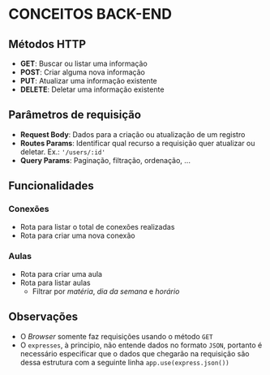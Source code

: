 # CONCEITOS BACK-END

## Métodos HTTP

* __GET__: Buscar ou listar uma informação
* __POST__: Criar alguma nova informação
* __PUT__: Atualizar uma informação existente
* __DELETE__: Deletar uma informação existente

## Parâmetros de requisição

* __Request Body__: Dados para a criação ou atualização de um registro
* __Routes Params__: Identificar qual recurso a requisição quer atualizar ou deletar. Ex.: `'/users/:id'`
* __Query Params__: Paginação, filtração, ordenação, ...

## Funcionalidades

### Conexões

* Rota para listar o total de conexões realizadas
* Rota para criar uma nova conexão

### Aulas

* Rota para criar uma aula
* Rota para listar aulas
    * Filtrar por _matéria_, _dia da semana_ e _horário_

## Observações

* O _Browser_ somente faz requisições usando o método `GET`
* O `expresses`, à principio, não entende dados no formato `JSON`, portanto é necessário especificar que o dados que chegarão na requisição são dessa estrutura com a seguinte linha `app.use(express.json())`
